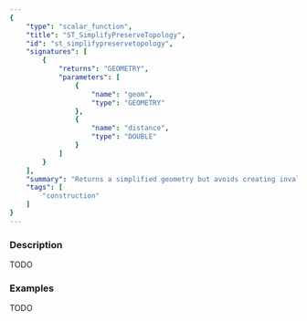 ```yaml
---
{
    "type": "scalar_function",
    "title": "ST_SimplifyPreserveTopology",
    "id": "st_simplifypreservetopology",
    "signatures": [
        {
            "returns": "GEOMETRY",
            "parameters": [
                {
                    "name": "geom",
                    "type": "GEOMETRY"
                },
                {
                    "name": "distance",
                    "type": "DOUBLE"
                }
            ]
        }
    ],
    "summary": "Returns a simplified geometry but avoids creating invalid topologies",
    "tags": [
        "construction"
    ]
}
---
```


### Description

TODO

### Examples

TODO

